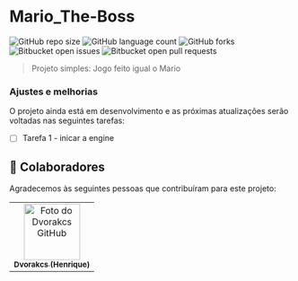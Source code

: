 


# Mario_The-Boss
![GitHub repo size](https://img.shields.io/github/repo-size/Dvorakcs/GameJam2024_The?style=for-the-badge)
![GitHub language count](https://img.shields.io/github/languages/count/Dvorakcs/GameJam2024_The?style=for-the-badge)
![GitHub forks](https://img.shields.io/github/forks/Dvorakcs/GameJam2024_The?style=for-the-badge)
![Bitbucket open issues](https://img.shields.io/bitbucket/issues/Dvorakcs/GameJam2024_The?style=for-the-badge)
![Bitbucket open pull requests](https://img.shields.io/bitbucket/pr-raw/Dvorakcs/GameJam2024_The?style=for-the-badge)

> Projeto simples: Jogo feito igual o Mario

### Ajustes e melhorias

O projeto ainda está em desenvolvimento e as próximas atualizações serão voltadas nas seguintes tarefas:

- [ ] Tarefa 1 - inicar a engine

## 🤝 Colaboradores

Agradecemos às seguintes pessoas que contribuíram para este projeto:

<table>
  <tr>
    <td align="center">
      <a href="#">
        <img src="https://avatars.githubusercontent.com/u/80294621?v=4" width="100px;" alt="Foto do Dvorakcs GitHub"/><br>
        <sub>
          <b>Dvorakcs (Henrique)</b>
        </sub>
      </a>
    </td>
  </tr>
</table>
